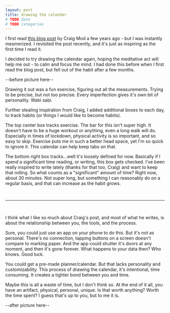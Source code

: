 ```yaml
---
layout: post
title: drawing the calendar
# TODO date
# TODO categories
---
```


I first read [this blog post][craigs-post] by Craig Mod a few years ago - but I was instantly mesmerized.
I revisited the post recently, and it's just as inspiring as the first time I read it.

I decided to try drawing the calendar again, hoping the meditative act will help me out - to calm and focus the mind.
I had done this before when I first read the blog post, but fell out of the habit after a few months.

--before picture here--

Drawing it out was a fun exercise, figuring out all the measurements.
Trying to be precise, but not too precise.
Every imperfection gives it's own bit of personality.
Wabi sabi.

Further stealing inspiration from Craig, I added additional boxes to each day, to track habits (or things I would like to become habits).

The top center box tracks exercise.
The bar for this isn't super high.
It doesn't have to be a huge workout or anything, even a long walk will do.
Especially in times of lockdown, physical activity is so important, and so easy to skip.
Exercise puts me in such a better head space, yet I'm so quick to ignore it.
This calendar can help keep tabs on that.

The bottom right box tracks...well it's loosely defined for now.
Basically if I spend a significant time reading, or writing, this box gets checked.
I've been really inspired to write lately (thanks for that too, Craig) and want to keep that rolling.
So what counts as a "significant" amount of time?
Right now, about 30 minutes.
Not super long, but something I can reasonably do on a regular basis, and that can increase as the habit grows.

<br/>

---

<br/>

I think what I like so much about Craig's post, and most of what he writes, is about the relationship between you, the tools, and the process.

Sure, you could just use an app on your phone to do this.
But it's not as personal.
There's no connection, tapping buttons on a screen doesn't compare to marking paper.
And the app could shutter it's doors at any moment, and then it's gone forever.
What happens to your data then? Who knows. Good luck.

You could get a pre-made planner/calendar.
But that lacks personality and customizability.
This process of drawing the calendar, it's intentional, time consuming.
It creates a tighter bond between you and time.

Maybe this is all a waste of time, but I don't think so.
At the end of it all, you have an artifact, physical, personal, unique.
Is that worth anything?
Worth the time spent?
I guess that's up to you, but to me it is.

--after picture here--


[craigs-post]: https://uxdesign.cc/drawing-the-calendar-2bfc9612bb04
